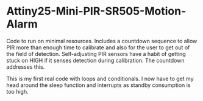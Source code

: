 # Attiny25-Mini-PIR-SR505-Motion-Alarm
Code to run on minimal resources. Includes a countdown sequence to allow PIR more than enough time to calibrate and also for the user to get out of the field of detection. Self-adjusting PIR sensors have a habit of getting stuck on HIGH if it senses detection during calibration. The countdown addresses this.

This is my first real code with loops and conditionals. I now have to get my head around the sleep function and interrupts as
standby consumption is too high.
